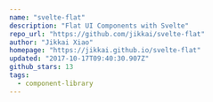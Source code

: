 ```yaml
---
name: "svelte-flat"
description: "Flat UI Components with Svelte"
repo_url: "https://github.com/jikkai/svelte-flat"
author: "Jikkai Xiao"
homepage: "https://jikkai.github.io/svelte-flat"
updated: "2017-10-17T09:40:30.907Z"
github_stars: 13
tags: 
  - component-library
---
```

